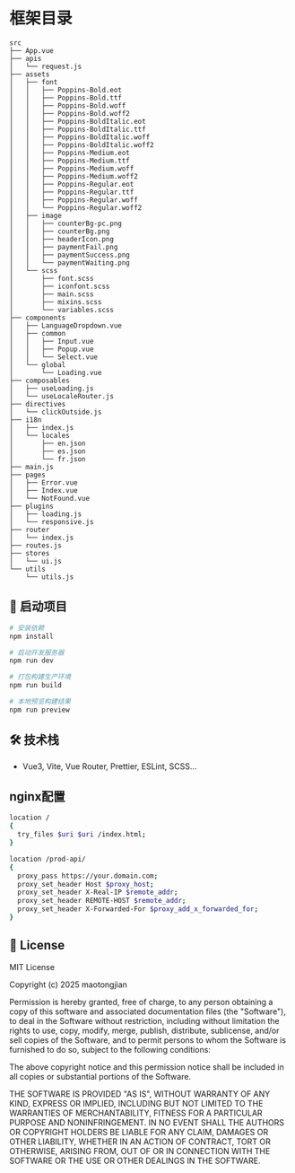 # 框架目录

```text
src
├── App.vue
├── apis
│   └── request.js
├── assets
│   ├── font
│   │   ├── Poppins-Bold.eot
│   │   ├── Poppins-Bold.ttf
│   │   ├── Poppins-Bold.woff
│   │   ├── Poppins-Bold.woff2
│   │   ├── Poppins-BoldItalic.eot
│   │   ├── Poppins-BoldItalic.ttf
│   │   ├── Poppins-BoldItalic.woff
│   │   ├── Poppins-BoldItalic.woff2
│   │   ├── Poppins-Medium.eot
│   │   ├── Poppins-Medium.ttf
│   │   ├── Poppins-Medium.woff
│   │   ├── Poppins-Medium.woff2
│   │   ├── Poppins-Regular.eot
│   │   ├── Poppins-Regular.ttf
│   │   ├── Poppins-Regular.woff
│   │   └── Poppins-Regular.woff2
│   ├── image
│   │   ├── counterBg-pc.png
│   │   ├── counterBg.png
│   │   ├── headerIcon.png
│   │   ├── paymentFail.png
│   │   ├── paymentSuccess.png
│   │   └── paymentWaiting.png
│   └── scss
│       ├── font.scss
│       ├── iconfont.scss
│       ├── main.scss
│       ├── mixins.scss
│       └── variables.scss
├── components
│   ├── LanguageDropdown.vue
│   ├── common
│   │   ├── Input.vue
│   │   ├── Popup.vue
│   │   └── Select.vue
│   └── global
│       └── Loading.vue
├── composables
│   ├── useLoading.js
│   └── useLocaleRouter.js
├── directives
│   └── clickOutside.js
├── i18n
│   ├── index.js
│   └── locales
│       ├── en.json
│       ├── es.json
│       └── fr.json
├── main.js
├── pages
│   ├── Error.vue
│   ├── Index.vue
│   └── NotFound.vue
├── plugins
│   ├── loading.js
│   └── responsive.js
├── router
│   └── index.js
├── routes.js
├── stores
│   └── ui.js
└── utils
    └── utils.js

```

## 🚀 启动项目

```bash
# 安装依赖
npm install

# 启动开发服务器
npm run dev

# 打包构建生产环境
npm run build

# 本地预览构建结果
npm run preview

```

## 🛠️ 技术栈

- Vue3, Vite, Vue Router, Prettier, ESLint, SCSS...

## nginx配置

```bash
location /
{
  try_files $uri $uri /index.html;
}

location /prod-api/
{
  proxy_pass https://your.domain.com;
  proxy_set_header Host $proxy_host;
  proxy_set_header X-Real-IP $remote_addr;
  proxy_set_header REMOTE-HOST $remote_addr;
  proxy_set_header X-Forwarded-For $proxy_add_x_forwarded_for;
}

```

## 📄 License

MIT License

Copyright (c) 2025 maotongjian

Permission is hereby granted, free of charge, to any person obtaining a copy
of this software and associated documentation files (the "Software"), to deal
in the Software without restriction, including without limitation the rights
to use, copy, modify, merge, publish, distribute, sublicense, and/or sell
copies of the Software, and to permit persons to whom the Software is
furnished to do so, subject to the following conditions:

The above copyright notice and this permission notice shall be included in all
copies or substantial portions of the Software.

THE SOFTWARE IS PROVIDED "AS IS", WITHOUT WARRANTY OF ANY KIND, EXPRESS OR
IMPLIED, INCLUDING BUT NOT LIMITED TO THE WARRANTIES OF MERCHANTABILITY,
FITNESS FOR A PARTICULAR PURPOSE AND NONINFRINGEMENT. IN NO EVENT SHALL THE
AUTHORS OR COPYRIGHT HOLDERS BE LIABLE FOR ANY CLAIM, DAMAGES OR OTHER
LIABILITY, WHETHER IN AN ACTION OF CONTRACT, TORT OR OTHERWISE, ARISING FROM,
OUT OF OR IN CONNECTION WITH THE SOFTWARE OR THE USE OR OTHER DEALINGS IN THE
SOFTWARE.
